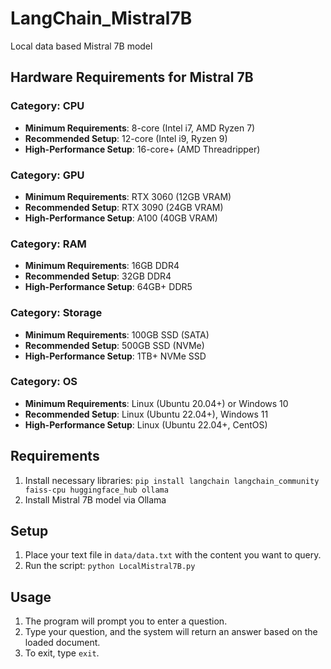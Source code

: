 # LangChain_Mistral7B
Local data based Mistral 7B model

## Hardware Requirements for Mistral 7B

### Category: CPU
- **Minimum Requirements**: 8-core (Intel i7, AMD Ryzen 7)
- **Recommended Setup**: 12-core (Intel i9, Ryzen 9)
- **High-Performance Setup**: 16-core+ (AMD Threadripper)

### Category: GPU
- **Minimum Requirements**: RTX 3060 (12GB VRAM)
- **Recommended Setup**: RTX 3090 (24GB VRAM)
- **High-Performance Setup**: A100 (40GB VRAM)

### Category: RAM
- **Minimum Requirements**: 16GB DDR4
- **Recommended Setup**: 32GB DDR4
- **High-Performance Setup**: 64GB+ DDR5

### Category: Storage
- **Minimum Requirements**: 100GB SSD (SATA)
- **Recommended Setup**: 500GB SSD (NVMe)
- **High-Performance Setup**: 1TB+ NVMe SSD

### Category: OS
- **Minimum Requirements**: Linux (Ubuntu 20.04+) or Windows 10
- **Recommended Setup**: Linux (Ubuntu 22.04+), Windows 11
- **High-Performance Setup**: Linux (Ubuntu 22.04+, CentOS)

## Requirements
1. Install necessary libraries: `pip install langchain langchain_community faiss-cpu huggingface_hub ollama`
2. Install Mistral 7B model via Ollama

## Setup
1. Place your text file in `data/data.txt` with the content you want to query.
2. Run the script: `python LocalMistral7B.py`

## Usage
1. The program will prompt you to enter a question.
2. Type your question, and the system will return an answer based on the loaded document.
3. To exit, type `exit`.
